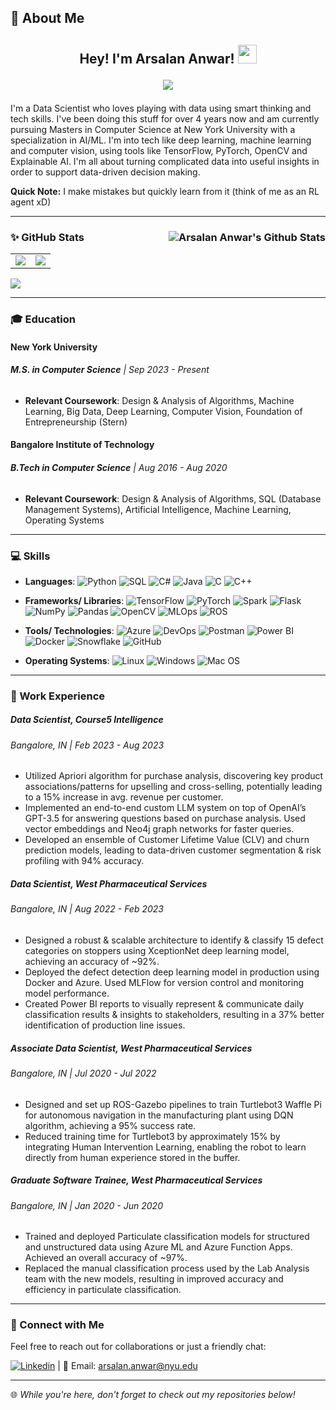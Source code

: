 ## 🚀 About Me
<div id="badges" align="center">
<h2>
<div id="wave" align="center">
Hey! I'm Arsalan Anwar!
<img src="https://media.giphy.com/media/hvRJCLFzcasrR4ia7z/giphy.gif" width="30px"/>
</div>

<p align="center">
    <a href="https://github.com/arsalananwar11/arsalananwar11">
        <img src="https://readme-typing-svg.herokuapp.com?color=%9370DB7&center=true&vCenter=true&lines=Data+Scientist,+Machine+Learning+Engineer+;AI+Product+Developer+;MS+CS+at+NYU+;">
    </a>
</p>
</h2>
</div>

I'm a Data Scientist who loves playing with data using smart thinking and tech skills. I've been doing this stuff for over 4 years now and am currently pursuing Masters in Computer Science at New York University with a specialization in AI/ML. I'm into tech like deep learning, machine learning and computer vision, using tools like TensorFlow, PyTorch, OpenCV and Explainable AI. I'm all about turning complicated data into useful insights in order to support data-driven decision making. 

**Quick Note:** I make mistakes but quickly learn from it (think of me as an RL agent xD)

---

### ✨ GitHub Stats <img src="https://komarev.com/ghpvc/?username=arsalananwar11&label=Profile%20Views&color=0e75b6&style=flat" alt="Arsalan Anwar's Github Stats" align="right"/> 

<div align="center">
  <table>
    <tr>
      <td><img src="https://github-readme-streak-stats.herokuapp.com/?user=arsalananwar11&theme=dark" /></td>
      <td><img src="https://github-readme-stats.vercel.app/api?username=arsalananwar11&show_icons=true&hide_border=false&count_private=true&include_all_commits=true&theme=dark#gh-dark-mode-only" /></td>
    </tr>
  </table>
</div>
<img align="center" src="https://github-profile-trophy.vercel.app/?username=arsalananwar11&show_icons=true&count_private=true&no-frame=true&margin-w=25&margin-h=18&theme=onedark">

---

### 🎓 Education

#### New York University
###### **M.S. in Computer Science** | Sep 2023 - Present
- **Relevant Coursework**: Design & Analysis of Algorithms, Machine Learning, Big Data, Deep Learning, Computer Vision, Foundation of Entrepreneurship (Stern)

#### Bangalore Institute of Technology
###### **B.Tech in Computer Science** | Aug 2016 - Aug 2020
- **Relevant Coursework**: Design & Analysis of Algorithms, SQL (Database Management Systems), Artificial Intelligence, Machine Learning, Operating Systems

---

### 💻 Skills

- **Languages**:
![Python](https://img.shields.io/badge/Python-3776AB?style=flat-square&logo=python&logoColor=white)
![SQL](https://img.shields.io/badge/SQL-4479A1?style=flat-square&logo=postgresql&logoColor=white)
![C#](https://img.shields.io/badge/C%23-239120?style=flat-square&logo=c-sharp&logoColor=white)
![Java](https://img.shields.io/badge/Java-007396?style=flat-square&logo=java&logoColor=white)
![C](https://img.shields.io/badge/C-A8B9CC?style=flat-square&logo=c&logoColor=white)
![C++](https://img.shields.io/badge/C++-00599C?style=flat-square&logo=c%2B%2B&logoColor=white)

- **Frameworks/ Libraries**:
![TensorFlow](https://img.shields.io/badge/TensorFlow-FF6F00?style=flat-square&logo=tensorflow&logoColor=white)
![PyTorch](https://img.shields.io/badge/PyTorch-EE4C2C?style=flat-square&logo=pytorch&logoColor=white)
![Spark](https://img.shields.io/badge/Spark-E25A1C?style=flat-square&logo=apache-spark&logoColor=white)
![Flask](https://img.shields.io/badge/Flask-000000?style=flat-square&logo=flask&logoColor=white)
![NumPy](https://img.shields.io/badge/NumPy-013243?style=flat-square&logo=numpy&logoColor=white)
![Pandas](https://img.shields.io/badge/Pandas-150458?style=flat-square&logo=pandas&logoColor=white)
![OpenCV](https://img.shields.io/badge/OpenCV-5C3EE8?style=flat-square&logo=opencv&logoColor=white)
![MLOps](https://img.shields.io/badge/MLFlow-025E88?style=flat-square&logo=mlflow&logoColor=white)
![ROS](https://img.shields.io/badge/ROS-22314E?style=flat-square&logo=ros&logoColor=white)

- **Tools/ Technologies**:
![Azure](https://img.shields.io/badge/Azure-0089D6?style=flat-square&logo=microsoft-azure&logoColor=white)
![DevOps](https://img.shields.io/badge/DevOps-0175C2?style=flat-square&logo=azure-devops&logoColor=white)
![Postman](https://img.shields.io/badge/Postman-FF6C37?style=flat-square&logo=postman&logoColor=white)
![Power BI](https://img.shields.io/badge/Power_BI-F2C811?style=flat-square&logo=power-bi&logoColor=white)
![Docker](https://img.shields.io/badge/Docker-2496ED?style=flat-square&logo=docker&logoColor=white)
![Snowflake](https://img.shields.io/badge/Snowflake-026D8E?style=flat-square&logo=snowflake&logoColor=white)
![GitHub](https://img.shields.io/badge/GitHub-181717?style=flat-square&logo=github&logoColor=white)

- **Operating Systems**:
![Linux](https://img.shields.io/badge/Linux-000000?style=flat-square&logo=linux&logoColor=white)
![Windows](https://img.shields.io/badge/Windows-0078D6?style=flat-square&logo=windows&logoColor=white)
![Mac OS](https://img.shields.io/badge/Mac_OS-000000?style=flat-square&logo=apple&logoColor=white)

---

### 💼 Work Experience

##### Data Scientist, Course5 Intelligence 
###### Bangalore, IN | Feb 2023 - Aug 2023

- Utilized Apriori algorithm for purchase analysis, discovering key product associations/patterns for upselling and cross-selling, potentially leading to a 15% increase in avg. revenue per customer.
- Implemented an end-to-end custom LLM system on top of OpenAI’s GPT-3.5 for answering questions based on purchase analysis. Used vector embeddings and Neo4j graph networks for faster queries.
- Developed an ensemble of Customer Lifetime Value (CLV) and churn prediction models, leading to data-driven customer segmentation & risk profiling with 94% accuracy.

##### Data Scientist, West Pharmaceutical Services
###### Bangalore, IN | Aug 2022 - Feb 2023

- Designed a robust & scalable architecture to identify & classify 15 defect categories on stoppers using XceptionNet deep learning model, achieving an accuracy of ~92%.
- Deployed the defect detection deep learning model in production using Docker and Azure. Used MLFlow for version control and monitoring model performance.
- Created Power BI reports to visually represent & communicate daily classification results & insights to stakeholders, resulting in a 37% better identification of production line issues.

##### Associate Data Scientist, West Pharmaceutical Services
###### *Bangalore, IN | Jul 2020 - Jul 2022*

- Designed and set up ROS-Gazebo pipelines to train Turtlebot3 Waffle Pi for autonomous navigation in the manufacturing plant using DQN algorithm, achieving a 95% success rate.
- Reduced training time for Turtlebot3 by approximately 15% by integrating Human Intervention Learning, enabling the robot to learn directly from human experience stored in the buffer.
  
##### Graduate Software Trainee, West Pharmaceutical Services
###### *Bangalore, IN | Jan 2020 - Jun 2020*

- Trained and deployed Particulate classification models for structured and unstructured data using Azure ML and Azure Function Apps. Achieved an overall accuracy of ~97%.
- Replaced the manual classification process used by the Lab Analysis team with the new models, resulting in improved accuracy and efficiency in particulate classification.

---

### 📮 Connect with Me

Feel free to reach out for collaborations or just a friendly chat:

[![Linkedin](https://img.shields.io/badge/LinkedIn-0077B5?style=flat-square&logo=linkedin&logoColor=white)](https://www.linkedin.com/in/arsalan-anwar-ai/) | 📧 Email: [arsalan.anwar@nyu.edu](mailto:arsalan.anwar@nyu.edu)

---

🌐 _While you're here, don't forget to check out my repositories below!_

